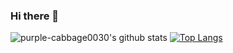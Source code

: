### Hi there 👋

<!--
**purple-cabbage0030/purple-cabbage0030** is a ✨ _special_ ✨ repository because its `README.md` (this file) appears on your GitHub profile.

Here are some ideas to get you started:

- 🔭 I’m currently working on ...
- 🌱 I’m currently learning ...
- 👯 I’m looking to collaborate on ...
- 🤔 I’m looking for help with ...
- 💬 Ask me about ...
- 📫 How to reach me: ...
- 😄 Pronouns: ...
- ⚡ Fun fact: ...
-->


![purple-cabbage0030's github stats](https://github-readme-stats.vercel.app/api?username=purple-cabbage0030&show_icons=true&hide_title=true&theme=dark&hide=issues&icon_color=purple)
[![Top Langs](https://github-readme-stats.vercel.app/api/top-langs/?username=purple-cabbage0030&layout=compact&theme=dark)](https://github.com/anuraghazra/github-readme-stats)
